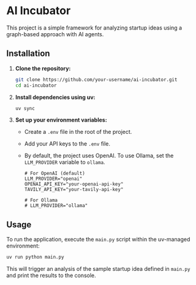 # AI Incubator

This project is a simple framework for analyzing startup ideas using a graph-based approach with AI agents.

## Installation

1. **Clone the repository:**
   ```bash
   git clone https://github.com/your-username/ai-incubator.git
   cd ai-incubator
   ```

2. **Install dependencies using uv:**
   ```bash
   uv sync
   ```

3. **Set up your environment variables:**
   - Create a `.env` file in the root of the project.
   - Add your API keys to the `.env` file.
   - By default, the project uses OpenAI. To use Ollama, set the `LLM_PROVIDER` variable to `ollama`.

     ```
     # For OpenAI (default)
     LLM_PROVIDER="openai"
     OPENAI_API_KEY="your-openai-api-key"
     TAVILY_API_KEY="your-tavily-api-key"

     # For Ollama
     # LLM_PROVIDER="ollama"
     ```

## Usage

To run the application, execute the `main.py` script within the uv-managed environment:

```bash
uv run python main.py
```

This will trigger an analysis of the sample startup idea defined in `main.py` and print the results to the console.
